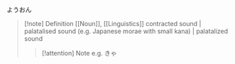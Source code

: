   ようおん
>[!note] Definition
>[[Noun]], [[Linguistics]]
>contracted sound | palatalised sound (e.g. Japanese morae with small kana) | palatalized sound
>> [!attention] Note
>> e.g. きゃ